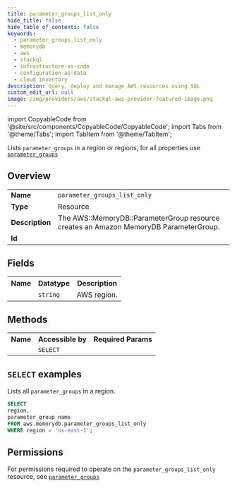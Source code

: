 ```yaml
---
title: parameter_groups_list_only
hide_title: false
hide_table_of_contents: false
keywords:
  - parameter_groups_list_only
  - memorydb
  - aws
  - stackql
  - infrastructure-as-code
  - configuration-as-data
  - cloud inventory
description: Query, deploy and manage AWS resources using SQL
custom_edit_url: null
image: /img/providers/aws/stackql-aws-provider-featured-image.png
---
```


import CopyableCode from '@site/src/components/CopyableCode/CopyableCode';
import Tabs from '@theme/Tabs';
import TabItem from '@theme/TabItem';

Lists <code>parameter_groups</code> in a region or regions, for all properties use <a href="/providers/aws/serviceName/parameter_groups/"><code>parameter_groups</code></a>

## Overview
<table><tbody>
<tr><td><b>Name</b></td><td><code>parameter_groups_list_only</code></td></tr>
<tr><td><b>Type</b></td><td>Resource</td></tr>
<tr><td><b>Description</b></td><td>The AWS::MemoryDB::ParameterGroup resource creates an Amazon MemoryDB ParameterGroup.</td></tr>
<tr><td><b>Id</b></td><td><CopyableCode code="aws.memorydb.parameter_groups_list_only" /></td></tr>
</tbody></table>

## Fields
<table><tbody><tr><th>Name</th><th>Datatype</th><th>Description</th></tr><tr><td><CopyableCode code="region" /></td><td><code>string</code></td><td>AWS region.</td></tr>
</tbody></table>

## Methods

<table><tbody>
  <tr>
    <th>Name</th>
    <th>Accessible by</th>
    <th>Required Params</th>
  </tr>
  <tr>
    <td><CopyableCode code="list_resources" /></td>
    <td><code>SELECT</code></td>
    <td><CopyableCode code="region" /></td>
  </tr>
</tbody></table>

## `SELECT` examples
Lists all <code>parameter_groups</code> in a region.
```sql
SELECT
region,
parameter_group_name
FROM aws.memorydb.parameter_groups_list_only
WHERE region = 'us-east-1';
```


## Permissions

For permissions required to operate on the <code>parameter_groups_list_only</code> resource, see <a href="/providers/aws/memorydb/parameter_groups/#permissions"><code>parameter_groups</code></a>

